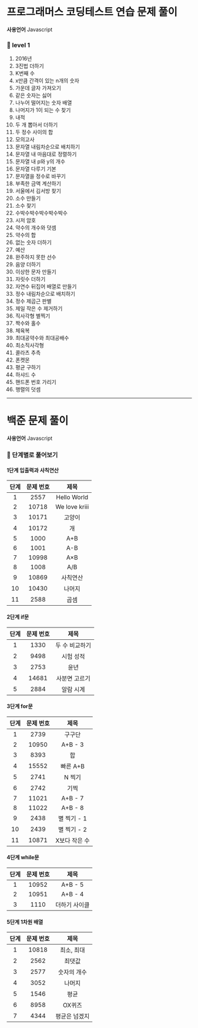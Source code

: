 # 프로그래머스 코딩테스트 연습 문제 풀이

**사용언어** Javascript

### 🧩 level 1
1. 2016년
2. 3진법 더하기
3. K번째 수
4. x만큼 간격이 있는 n개의 숫자
5. 가운데 글자 가져오기
6. 같은 숫자는 싫어
7. 나누어 떨어지는 숫자 배열
8. 나머지가 1이 되는 수 찾기
9. 내적
10. 두 개 뽑아서 더하기
11. 두 정수 사이의 합
12. 모의고사
13. 문자열 내림차순으로 배치하기
14. 문자열 내 마음대로 정렬하기
15. 문자열 내 p와 y의 개수
16. 문자열 다루기 기본
17. 문자열을 정수로 바꾸기
18. 부족한 금액 계산하기
19. 서울에서 김서방 찾기
20. 소수 만들기
21. 소수 찾기
22. 수박수박수박수박수박수
23. 시저 암호
24. 약수의 개수와 덧셈
25. 약수의 합
26. 없는 숫자 더하기
27. 예산
28. 완주하지 못한 선수
29. 음양 더하기
30. 이상한 문자 만들기
31. 자릿수 더하기
32. 자연수 뒤집어 배열로 만들기
33. 정수 내림차순으로 배치하기
34. 정수 제곱근 판별
35. 제일 작은 수 제거하기
36. 직사각형 별찍기
37. 짝수와 홀수
38. 체육복
39. 최대공약수와 최대공배수
40. 최소직사각형
41. 콜라츠 추측
42. 폰켓몬
43. 평균 구하기
44. 하샤드 수
45. 핸드폰 번호 가리기
46. 행렬의 덧셈

***
# 백준 문제 풀이

**사용언어** Javascript

### 🧩 단계별로 풀어보기
#### 1단계 입출력과 사칙연산

|단계|문제 번호|제목|
|:---:|:---:|:---:|
| 1 | 2557 | Hello World |
| 2	| 10718	| We love kriii |
| 3 | 10171 | 고양이 |
| 4 | 10172 | 개 |
| 5 | 1000 | A+B |
| 6 | 1001 | A-B |
| 7 | 10998 | A×B |
| 8 | 1008 | A/B |
| 9 | 10869 | 사칙연산 |
| 10 | 10430 | 나머지 |
| 11 | 2588 | 곱셈 |

#### 2단계 if문

|단계|문제 번호|제목|
|:---:|:---:|:---:|
| 1 | 1330 | 두 수 비교하기 |
| 2	| 9498 | 시험 성적 |
| 3 | 2753 | 윤년 |
| 4 | 14681 | 사분면 고르기 |
| 5 | 2884 | 알람 시계 |

#### 3단계 for문

|단계|문제 번호|제목|
|:---:|:---:|:---:|
| 1 | 2739 | 구구단 |
| 2	| 10950 | A+B - 3 |
| 3 | 8393 | 합 |
| 4 | 15552 | 빠른 A+B |
| 5 | 2741 | N 찍기 |
| 6 | 2742 | 기찍 |
| 7 | 11021 | A+B - 7 |
| 8 | 11022 | A+B - 8	 |
| 9 | 2438 | 별 찍기 - 1 |
| 10 | 2439 | 별 찍기 - 2 |
| 11 | 10871 | X보다 작은 수 |

#### 4단계 while문

|단계|문제 번호|제목|
|:---:|:---:|:---:|
| 1 | 10952 | A+B - 5 |
| 2	| 10951 | A+B - 4 |
| 3 | 1110 | 더하기 사이클 |

#### 5단계 1차원 배열

|단계|문제 번호|제목|
|:---:|:---:|:---:|
| 1 | 10818 | 최소, 최대 |
| 2	| 2562 | 최댓값 |
| 3 | 2577 | 숫자의 개수 |
| 4 | 3052 | 나머지 |
| 5 | 1546 | 평균 |
| 6 | 8958 | OX퀴즈 |
| 7 | 4344 | 평균은 넘겠지 |
